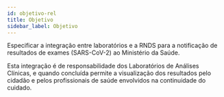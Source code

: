 ```yaml
---
id: objetivo-rel
title: Objetivo
sidebar_label: Objetivo
---
```


Especificar a integração entre laboratórios e a RNDS para a notificação de resultados de exames (SARS-CoV-2) ao Ministério da Saúde.

Esta integração é de responsabilidade dos Laboratórios de Análises Clínicas, e quando concluída permite a visualização dos resultados pelo cidadão e pelos profissionais de saúde envolvidos na continuidade do cuidado.
